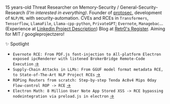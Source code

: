 15 years-old Threat Researcher on Memory-Security / General-Security-Research _(I'm interested in everything)_. Founder of [protosec](https://protosec.ai), development of `NLP/ML` with security-automation. CVEs and RCEs in `Transformers`, `Tensorflow`, `LlamaFile`, `Llama-cpp-python`, `PrivateGPT`; `Evernote`, `Managebac`... (Experience at [Linkedin Project Description](https://www.linkedin.com/in/patrick-retr0reg-peng/details/projects/)) Blog at [Retr0's Register](https://retr0.blog/blog). Aiming for MIT / googleprojectzero!

✨ Spotlight
- `Evernote RCE: From PDF.js font-injection to All-platform Electron exposed ipcRenderer with listened BrokerBridge Remote-Code Execution` [->](https://0reg.dev/blog/evernote-rce)
- `Supply-Chain Attacks in LLMs: From GGUF model format metadata RCE, to State-of-The-Art NLP Project RCEs` [->](https://0reg.dev/blog/from-gguf-model-format-metadata-rce-to-state-of-the-art-nlp-project-rces)
- `ROPing Routers from scratch: Step-by-step Tenda Ac8v4 Mips 0day Flow-control ROP -> RCE` [->](https://0reg.dev/blog/tenda-ac8-rop)
- `Electron Math: 8 Million User Note App Stored XSS -> RCE bypassing nodeintegration via preload.js in electron` [->](https://0reg.dev/blog/electron-math)
